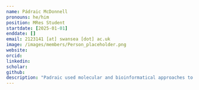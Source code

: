 ```yaml
---
name: Pádraic McDonnell
pronouns: he/him
position: MRes Student
startdate: [2025-01-01]
enddate: []
email: 2123141 [at] swansea [dot] ac.uk
image: /images/members/Person_placeholder.png
website:
orcid: 
linkedin: 
scholar:
github: 
description: "Padraic used molecular and bioinformatical approaches to study the diversity of haemosporidian parasites of wild birds and domestic chicken in Borneo. His work is supervised by Dr Tamsyn Uren Webster and Dr Konstans Wells."
---
```

